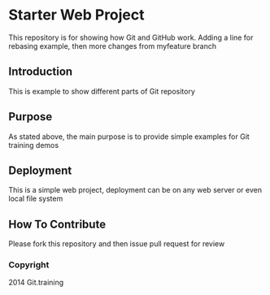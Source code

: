 # Starter Web Project

This repository is for showing how Git and GitHub work.  Adding a line for rebasing example, then more changes from myfeature branch

## Introduction

This is example to show different parts of Git repository

## Purpose

As stated above, the main purpose is to provide simple examples for Git training demos

## Deployment

This is a simple web project, deployment can be on any web server or even local file system

## How To Contribute

Please fork this repository and then issue pull request for review

### Copyright
2014 Git.training